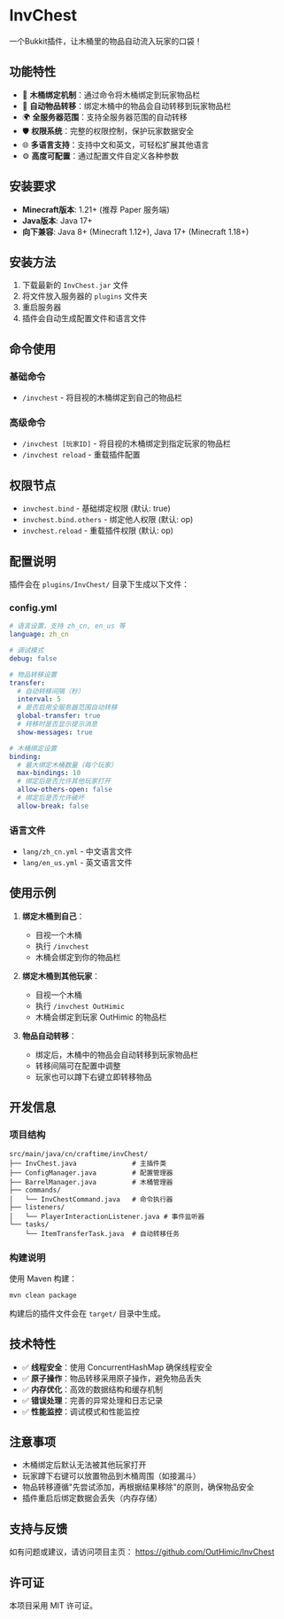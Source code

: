 # InvChest

一个Bukkit插件，让木桶里的物品自动流入玩家的口袋！

## 功能特性

- 🔗 **木桶绑定机制**：通过命令将木桶绑定到玩家物品栏
- 🔄 **自动物品转移**：绑定木桶中的物品会自动转移到玩家物品栏
- 🌍 **全服务器范围**：支持全服务器范围的自动转移
- 🛡️ **权限系统**：完整的权限控制，保护玩家数据安全
- 🌐 **多语言支持**：支持中文和英文，可轻松扩展其他语言
- ⚙️ **高度可配置**：通过配置文件自定义各种参数

## 安装要求

- **Minecraft版本**: 1.21+ (推荐 Paper 服务端)
- **Java版本**: Java 17+
- **向下兼容**: Java 8+ (Minecraft 1.12+), Java 17+ (Minecraft 1.18+)

## 安装方法

1. 下载最新的 `InvChest.jar` 文件
2. 将文件放入服务器的 `plugins` 文件夹
3. 重启服务器
4. 插件会自动生成配置文件和语言文件

## 命令使用

### 基础命令
- `/invchest` - 将目视的木桶绑定到自己的物品栏

### 高级命令  
- `/invchest [玩家ID]` - 将目视的木桶绑定到指定玩家的物品栏
- `/invchest reload` - 重载插件配置

## 权限节点

- `invchest.bind` - 基础绑定权限 (默认: true)
- `invchest.bind.others` - 绑定他人权限 (默认: op)
- `invchest.reload` - 重载插件权限 (默认: op)

## 配置说明

插件会在 `plugins/InvChest/` 目录下生成以下文件：

### config.yml
```yaml
# 语言设置，支持 zh_cn, en_us 等
language: zh_cn

# 调试模式
debug: false

# 物品转移设置
transfer:
  # 自动转移间隔（秒）
  interval: 5
  # 是否启用全服务器范围自动转移
  global-transfer: true
  # 转移时是否显示提示消息
  show-messages: true

# 木桶绑定设置
binding:
  # 最大绑定木桶数量（每个玩家）
  max-bindings: 10
  # 绑定后是否允许其他玩家打开
  allow-others-open: false
  # 绑定后是否允许破坏
  allow-break: false
```

### 语言文件
- `lang/zh_cn.yml` - 中文语言文件
- `lang/en_us.yml` - 英文语言文件

## 使用示例

1. **绑定木桶到自己**：
   - 目视一个木桶
   - 执行 `/invchest`
   - 木桶会绑定到你的物品栏

2. **绑定木桶到其他玩家**：
   - 目视一个木桶
   - 执行 `/invchest OutHimic`
   - 木桶会绑定到玩家 OutHimic 的物品栏

3. **物品自动转移**：
   - 绑定后，木桶中的物品会自动转移到玩家物品栏
   - 转移间隔可在配置中调整
   - 玩家也可以蹲下右键立即转移物品

## 开发信息

### 项目结构
```
src/main/java/cn/craftime/invChest/
├── InvChest.java              # 主插件类
├── ConfigManager.java         # 配置管理器
├── BarrelManager.java         # 木桶管理器
├── commands/
│   └── InvChestCommand.java   # 命令执行器
├── listeners/
│   └── PlayerInteractionListener.java # 事件监听器
└── tasks/
    └── ItemTransferTask.java  # 自动转移任务
```

### 构建说明
使用 Maven 构建：
```bash
mvn clean package
```

构建后的插件文件会在 `target/` 目录中生成。

## 技术特性

- ✅ **线程安全**：使用 ConcurrentHashMap 确保线程安全
- ✅ **原子操作**：物品转移采用原子操作，避免物品丢失
- ✅ **内存优化**：高效的数据结构和缓存机制
- ✅ **错误处理**：完善的异常处理和日志记录
- ✅ **性能监控**：调试模式和性能监控

## 注意事项

- 木桶绑定后默认无法被其他玩家打开
- 玩家蹲下右键可以放置物品到木桶周围（如接漏斗）
- 物品转移遵循"先尝试添加，再根据结果移除"的原则，确保物品安全
- 插件重启后绑定数据会丢失（内存存储）

## 支持与反馈

如有问题或建议，请访问项目主页：
https://github.com/OutHimic/InvChest

## 许可证

本项目采用 MIT 许可证。